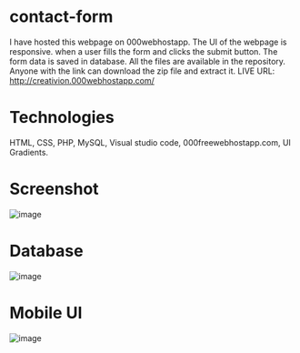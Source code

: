 # contact-form
I have hosted this webpage on 000webhostapp. The UI of the webpage is responsive. when a user fills the form and clicks the submit button. The form data is saved in database. All the files are available in the repository. Anyone with the link can download the zip file and extract it.
LIVE URL: http://creativion.000webhostapp.com/
# Technologies
HTML, CSS, PHP, MySQL, Visual studio code, 000freewebhostapp.com, UI Gradients.
# Screenshot
![image](https://user-images.githubusercontent.com/68114246/148220664-8eb1d077-1322-4b38-89ec-eeafcf5b1bc9.png)
# Database
![image](https://user-images.githubusercontent.com/68114246/148224073-9cc3232f-d1ae-473a-abf0-e860a262490c.png)

# Mobile UI
![image](https://user-images.githubusercontent.com/68114246/148220825-acbb45ef-8017-4f8b-b6e7-e776e461a58e.png)
